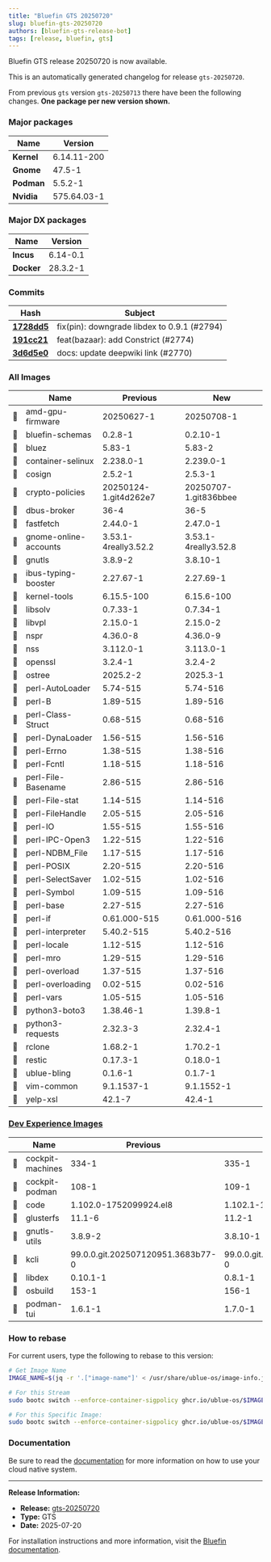 ```yaml
---
title: "Bluefin GTS 20250720"
slug: bluefin-gts-20250720
authors: [bluefin-gts-release-bot]
tags: [release, bluefin, gts]
---
```


Bluefin GTS release 20250720 is now available.

<!--truncate-->

This is an automatically generated changelog for release `gts-20250720`.

From previous `gts` version `gts-20250713` there have been the following changes. **One package per new version shown.**

### Major packages

| Name       | Version     |
| ---------- | ----------- |
| **Kernel** | 6.14.11-200 |
| **Gnome**  | 47.5-1      |
| **Podman** | 5.5.2-1     |
| **Nvidia** | 575.64.03-1 |

### Major DX packages

| Name       | Version  |
| ---------- | -------- |
| **Incus**  | 6.14-0.1 |
| **Docker** | 28.3.2-1 |

### Commits

| Hash                                                                                               | Subject                                     |
| -------------------------------------------------------------------------------------------------- | ------------------------------------------- |
| **[1728dd5](https://github.com/ublue-os/bluefin/commit/1728dd534b689d21102f3bfe58a024b9dbfbe22b)** | fix(pin): downgrade libdex to 0.9.1 (#2794) |
| **[191cc21](https://github.com/ublue-os/bluefin/commit/191cc2195386711de6091f0247b2867103737a0e)** | feat(bazaar): add Constrict (#2774)         |
| **[3d6d5e0](https://github.com/ublue-os/bluefin/commit/3d6d5e0b238e2d1fd29bd097679543580be8abb5)** | docs: update deepwiki link (#2770)          |

### All Images

|     | Name                  | Previous              | New                   |
| --- | --------------------- | --------------------- | --------------------- |
| 🔄  | amd-gpu-firmware      | 20250627-1            | 20250708-1            |
| 🔄  | bluefin-schemas       | 0.2.8-1               | 0.2.10-1              |
| 🔄  | bluez                 | 5.83-1                | 5.83-2                |
| 🔄  | container-selinux     | 2.238.0-1             | 2.239.0-1             |
| 🔄  | cosign                | 2.5.2-1               | 2.5.3-1               |
| 🔄  | crypto-policies       | 20250124-1.git4d262e7 | 20250707-1.git836bbee |
| 🔄  | dbus-broker           | 36-4                  | 36-5                  |
| 🔄  | fastfetch             | 2.44.0-1              | 2.47.0-1              |
| 🔄  | gnome-online-accounts | 3.53.1-4really3.52.2  | 3.53.1-4really3.52.8  |
| 🔄  | gnutls                | 3.8.9-2               | 3.8.10-1              |
| 🔄  | ibus-typing-booster   | 2.27.67-1             | 2.27.69-1             |
| 🔄  | kernel-tools          | 6.15.5-100            | 6.15.6-100            |
| 🔄  | libsolv               | 0.7.33-1              | 0.7.34-1              |
| 🔄  | libvpl                | 2.15.0-1              | 2.15.0-2              |
| 🔄  | nspr                  | 4.36.0-8              | 4.36.0-9              |
| 🔄  | nss                   | 3.112.0-1             | 3.113.0-1             |
| 🔄  | openssl               | 3.2.4-1               | 3.2.4-2               |
| 🔄  | ostree                | 2025.2-2              | 2025.3-1              |
| 🔄  | perl-AutoLoader       | 5.74-515              | 5.74-516              |
| 🔄  | perl-B                | 1.89-515              | 1.89-516              |
| 🔄  | perl-Class-Struct     | 0.68-515              | 0.68-516              |
| 🔄  | perl-DynaLoader       | 1.56-515              | 1.56-516              |
| 🔄  | perl-Errno            | 1.38-515              | 1.38-516              |
| 🔄  | perl-Fcntl            | 1.18-515              | 1.18-516              |
| 🔄  | perl-File-Basename    | 2.86-515              | 2.86-516              |
| 🔄  | perl-File-stat        | 1.14-515              | 1.14-516              |
| 🔄  | perl-FileHandle       | 2.05-515              | 2.05-516              |
| 🔄  | perl-IO               | 1.55-515              | 1.55-516              |
| 🔄  | perl-IPC-Open3        | 1.22-515              | 1.22-516              |
| 🔄  | perl-NDBM_File        | 1.17-515              | 1.17-516              |
| 🔄  | perl-POSIX            | 2.20-515              | 2.20-516              |
| 🔄  | perl-SelectSaver      | 1.02-515              | 1.02-516              |
| 🔄  | perl-Symbol           | 1.09-515              | 1.09-516              |
| 🔄  | perl-base             | 2.27-515              | 2.27-516              |
| 🔄  | perl-if               | 0.61.000-515          | 0.61.000-516          |
| 🔄  | perl-interpreter      | 5.40.2-515            | 5.40.2-516            |
| 🔄  | perl-locale           | 1.12-515              | 1.12-516              |
| 🔄  | perl-mro              | 1.29-515              | 1.29-516              |
| 🔄  | perl-overload         | 1.37-515              | 1.37-516              |
| 🔄  | perl-overloading      | 0.02-515              | 0.02-516              |
| 🔄  | perl-vars             | 1.05-515              | 1.05-516              |
| 🔄  | python3-boto3         | 1.38.46-1             | 1.39.8-1              |
| 🔄  | python3-requests      | 2.32.3-3              | 2.32.4-1              |
| 🔄  | rclone                | 1.68.2-1              | 1.70.2-1              |
| 🔄  | restic                | 0.17.3-1              | 0.18.0-1              |
| 🔄  | ublue-bling           | 0.1.6-1               | 0.1.7-1               |
| 🔄  | vim-common            | 9.1.1537-1            | 9.1.1552-1            |
| 🔄  | yelp-xsl              | 42.1-7                | 42.4-1                |

### [Dev Experience Images](https://docs.projectbluefin.io/bluefin-dx)

|     | Name             | Previous                          | New                               |
| --- | ---------------- | --------------------------------- | --------------------------------- |
| 🔄  | cockpit-machines | 334-1                             | 335-1                             |
| 🔄  | cockpit-podman   | 108-1                             | 109-1                             |
| 🔄  | code             | 1.102.0-1752099924.el8            | 1.102.1-1752598767.el8            |
| 🔄  | glusterfs        | 11.1-6                            | 11.2-1                            |
| 🔄  | gnutls-utils     | 3.8.9-2                           | 3.8.10-1                          |
| 🔄  | kcli             | 99.0.0.git.202507120951.3683b77-0 | 99.0.0.git.202507170819.c6f1c4c-0 |
| 🔄  | libdex           | 0.10.1-1                          | 0.8.1-1                           |
| 🔄  | osbuild          | 153-1                             | 156-1                             |
| 🔄  | podman-tui       | 1.6.1-1                           | 1.7.0-1                           |

### How to rebase

For current users, type the following to rebase to this version:

```bash
# Get Image Name
IMAGE_NAME=$(jq -r '.["image-name"]' < /usr/share/ublue-os/image-info.json)

# For this Stream
sudo bootc switch --enforce-container-sigpolicy ghcr.io/ublue-os/$IMAGE_NAME:gts

# For this Specific Image:
sudo bootc switch --enforce-container-sigpolicy ghcr.io/ublue-os/$IMAGE_NAME:gts-20250720
```

### Documentation

Be sure to read the [documentation](https://docs.projectbluefin.io/) for more information
on how to use your cloud native system.

---

**Release Information:**

- **Release:** [gts-20250720](https://github.com/ublue-os/bluefin/releases/tag/gts-20250720)
- **Type:** GTS
- **Date:** 2025-07-20

For installation instructions and more information, visit the [Bluefin documentation](https://docs.projectbluefin.io/).

